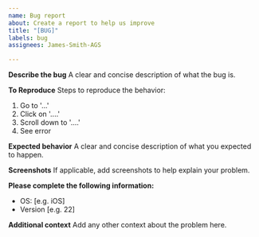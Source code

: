 ```yaml
---
name: Bug report
about: Create a report to help us improve
title: "[BUG]"
labels: bug
assignees: James-Smith-AGS

---
```


**Describe the bug**
A clear and concise description of what the bug is.

**To Reproduce**
Steps to reproduce the behavior:
1. Go to '...'
2. Click on '....'
3. Scroll down to '....'
4. See error

**Expected behavior**
A clear and concise description of what you expected to happen.

**Screenshots**
If applicable, add screenshots to help explain your problem.

**Please complete the following information:**
 - OS: [e.g. iOS]
 - Version [e.g. 22]

**Additional context**
Add any other context about the problem here.
